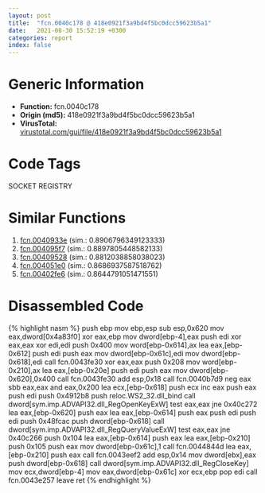 ```yaml
---
layout: post
title:  "fcn.0040c178 @ 418e0921f3a9bd4f5bc0dcc59623b5a1"
date:   2021-08-30 15:52:19 +0300
categories: report
index: false
---
```


# Generic Information
- **Function:** fcn.0040c178
- **Origin (md5):** 418e0921f3a9bd4f5bc0dcc59623b5a1
- **VirusTotal:** [virustotal.com/gui/file/418e0921f3a9bd4f5bc0dcc59623b5a1][virustotal_ref]

# Code Tags
<span class="tag" id="SOCKET">SOCKET</span>
<span class="tag" id="REGISTRY">REGISTRY</span>


# Similar Functions

1. [fcn.0040933e][similar_1_ref] (sim.: 0.8906796349123333)
2. [fcn.004095f7][similar_2_ref] (sim.: 0.8897805448582133)
3. [fcn.00409528][similar_3_ref] (sim.: 0.8812038858038023)
4. [fcn.004051e0][similar_4_ref] (sim.: 0.8686937587518762)
5. [fcn.00402fe6][similar_5_ref] (sim.: 0.8644791051471551)


# Disassembled Code

{% highlight nasm %}
push ebp
mov ebp,esp
sub esp,0x620
mov eax,dword[0x4a83f0]
xor eax,ebp
mov dword[ebp-4],eax
push edi
xor eax,eax
xor edi,edi
push 0x400
mov word[ebp-0x614],ax
lea eax,[ebp-0x612]
push edi
push eax
mov dword[ebp-0x61c],edi
mov dword[ebp-0x618],edi
call fcn.0043fe30
xor eax,eax
push 0x208
mov word[ebp-0x210],ax
lea eax,[ebp-0x20e]
push edi
push eax
mov dword[ebp-0x620],0x400
call fcn.0043fe30
add esp,0x18
call fcn.0040b7d9
neg eax
sbb eax,eax
and eax,0x200
lea ecx,[ebp-0x618]
push ecx
inc eax
push eax
push edi
push 0x4912b8
push reloc.WS2_32.dll_bind
call dword[sym.imp.ADVAPI32.dll_RegOpenKeyExW]
test eax,eax
jne 0x40c272
lea eax,[ebp-0x620]
push eax
lea eax,[ebp-0x614]
push eax
push edi
push edi
push 0x48fcac
push dword[ebp-0x618]
call dword[sym.imp.ADVAPI32.dll_RegQueryValueExW]
test eax,eax
jne 0x40c266
push 0x104
lea eax,[ebp-0x614]
push eax
lea eax,[ebp-0x210]
push 0x105
push eax
mov dword[ebp-0x61c],1
call fcn.0044844d
lea eax,[ebp-0x210]
push eax
call fcn.0043eef2
add esp,0x14
mov dword[ebx],eax
push dword[ebp-0x618]
call dword[sym.imp.ADVAPI32.dll_RegCloseKey]
mov ecx,dword[ebp-4]
mov eax,dword[ebp-0x61c]
xor ecx,ebp
pop edi
call fcn.0043e257
leave
ret
{% endhighlight %}


[similar_1_ref]: /report/fcn.0040933e@69b3c79878674ea715338a112bb5caa6
[similar_2_ref]: /report/fcn.004095f7@69b3c79878674ea715338a112bb5caa6
[similar_3_ref]: /report/fcn.00409528@69b3c79878674ea715338a112bb5caa6
[similar_4_ref]: /report/fcn.004051e0@e2ba7f10eb234338a49853c34d7d9c56
[similar_5_ref]: /report/fcn.00402fe6@59aef7c08025d70f84c85db2092fc99e
[virustotal_ref]: https://www.virustotal.com/gui/file/418e0921f3a9bd4f5bc0dcc59623b5a1